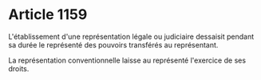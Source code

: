 # Article 1159

<p>L'établissement d'une représentation légale ou judiciaire dessaisit pendant sa durée le représenté des pouvoirs transférés au représentant. </p><p> La représentation conventionnelle laisse au représenté l'exercice de ses droits. </p>